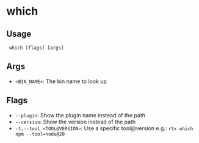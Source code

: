 #  which
## Usage
```
 which [flags] [args]
```
## Args
- `<BIN_NAME>`: The bin name to look up
## Flags
- `--plugin`: Show the plugin name instead of the path
- `--version`: Show the version instead of the path
- `-t,--tool <TOOL@VERSION>`: Use a specific tool@version
e.g.: `rtx which npm --tool=node@20`
